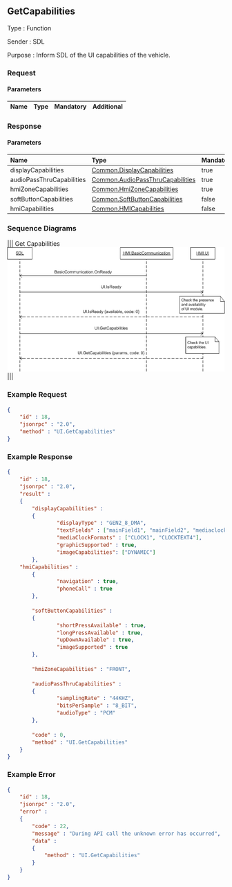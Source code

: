 ## GetCapabilities

Type
: Function

Sender
: SDL

Purpose
: Inform SDL of the UI capabilities of the vehicle.


### Request

#### Parameters

|Name|Type|Mandatory|Additional|
|:---|:---|:--------|:---------|

### Response

#### Parameters

|Name|Type|Mandatory|Additional|
|:---|:---|:--------|:---------|
|displayCapabilities|[Common.DisplayCapabilities](../../Common/Structs/index.md#displaycapabilities)|true||
|audioPassThruCapabilities|[Common.AudioPassThruCapabilities](../../Common/Structs/index.md#audiopassthrucapabilities)|true||
|hmiZoneCapabilities|[Common.HmiZoneCapabilities](../../Common/Enums/index.md#hmizonecapabilities)|true||
|softButtonCapabilities|[Common.SoftButtonCapabilities](../../Common/Structs/index.md#softbuttoncapabilities)|false||
|hmiCapabilities|[Common.HMICapabilities](../../Common/Structs/index.md#hmicapabilities)|false||

### Sequence Diagrams
|||
Get Capabilities
![GetCapabilities](./assets/GetCapabilities.png)
|||

### Example Request

```json
{
	"id" : 18,
	"jsonrpc" : "2.0",
	"method" : "UI.GetCapabilities"
}
```
### Example Response

```json
{
	"id" : 18,
	"jsonrpc" : "2.0",
	"result" :
	{
		"displayCapabilities" :
		{
				"displayType" : "GEN2_8_DMA",
				"textFields" : ["mainField1", "mainField2", "mediaclock", "mediaTrack", "alertText1", "alertText2", "alertText3", "scrollableMessageBody", "initialInteractionText", "navigationText1", "navigationText2", "audioPassThruDisplayText1", "audioPassThruDisplayText2", "notificationText"],
				"mediaClockFormats" : ["CLOCK1", "CLOCKTEXT4"],
				"graphicSupported" : true,
				"imageCapabilities": ["DYNAMIC"]
		},
	"hmiCapabilities" :
		{
				"navigation" : true,
				"phoneCall" : true
		},

		"softButtonCapabilities" :
		{
				"shortPressAvailable" : true,
				"longPressAvailable" : true,
				"upDownAvailable" : true,
				"imageSupported" : true
		},

		"hmiZoneCapabilities" : "FRONT",

		"audioPassThruCapabilities" :
		{
				"samplingRate" : "44KHZ",
				"bitsPerSample" : "8_BIT",
				"audioType" : "PCM"
		},

		"code" : 0,
		"method" : "UI.GetCapabilities"
	}
}
```

### Example Error

```json
{
	"id" : 18,
	"jsonrpc" : "2.0",
	"error" :
	{
		"code" : 22,
		"message" : "During API call the unknown error has occurred",
		"data" :
		{
			"method" : "UI.GetCapabilities"
		}
	}
}
```
